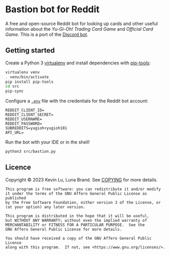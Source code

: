 # Bastion bot for Reddit

A free and open-source Reddit bot for looking up cards and other useful information about the
_Yu-Gi-Oh! Trading Card Game_ and _Official Card Game_. This is a port of the
[Discord bot](https://github.com/DawnbrandBots/bastion-bot).

## Getting started

Create a Python 3 [virtualenv](https://virtualenv.pypa.io) and install dependencies with
[pip-tools](https://github.com/jazzband/pip-tools):

```bash
virtualenv venv
. venv/bin/activate
pip install pip-tools
cd src
pip-sync
```

Configure a [`.env`](https://pypi.org/project/python-dotenv) file with the credentials for the Reddit bot account:

```dotenv
REDDIT_CLIENT_ID=
REDDIT_CLIENT_SECRET=
REDDIT_USERNAME=
REDDIT_PASSWORD=
SUBREDDITS=yugioh+yugioh101
API_URL=
```

Run the bot with your IDE or in the shell!

```bash
python3 src/bastion.py
```

## Licence

Copyright © 2023 Kevin Lu, Luna Brand.
See [COPYING](https://github.com/DawnbrandBots/bastion-for-reddit/blob/master/COPYING) for more details.

```
This program is free software: you can redistribute it and/or modify
it under the terms of the GNU Affero General Public License as published
by the Free Software Foundation, either version 3 of the License, or
(at your option) any later version.

This program is distributed in the hope that it will be useful,
but WITHOUT ANY WARRANTY; without even the implied warranty of
MERCHANTABILITY or FITNESS FOR A PARTICULAR PURPOSE.  See the
GNU Affero General Public License for more details.

You should have received a copy of the GNU Affero General Public License
along with this program.  If not, see <https://www.gnu.org/licenses/>.
```

